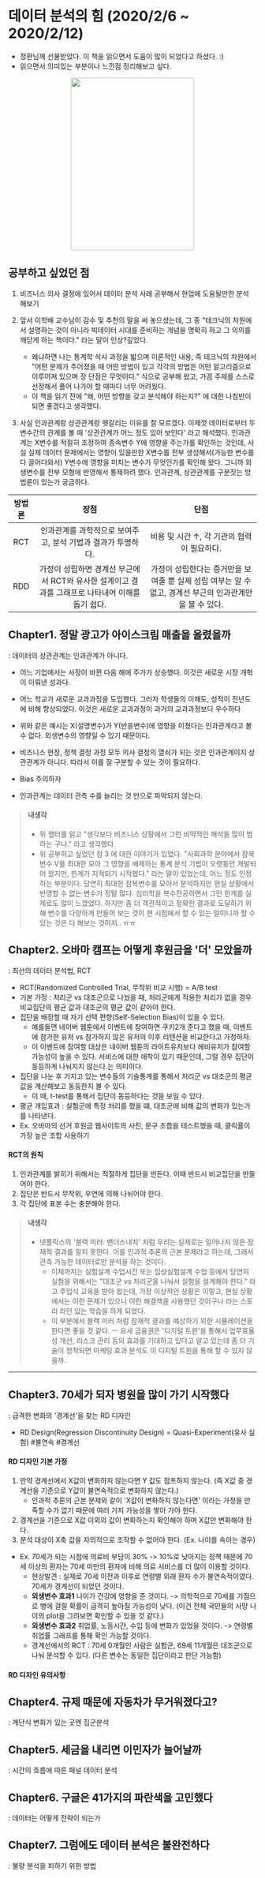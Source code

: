 
# 데이터 분석의 힘 (2020/2/6 ~ 2020/2/12) 
- 정환님께 선물받았다. 이 책을 읽으면서 도움이 많이 되었다고 하셨다. :)
- 읽으면서 의미있는 부분이나 느낀점 정리해보고 싶다. 

<p align="center">
  <img width="250" height="350" src="https://ifh.cc/g/9o2dW.jpg">
</p>

## 공부하고 싶었던 점 
1. 비즈니스 의사 결정에 있어서 데이터 분석 사례 공부해서 현업에 도움될만한 분석 해보기

2. 앞서 이학배 교수님이 감수 및 추천의 말을 써 놓으셨는데, 그 중 "테크닉의 차원에서 설명하는 것이 아니라 빅데이터 시대를 준비하는 개념을 명확히 하고 그 의의를 깨닫게 하는 책이다." 라는 말이 인상?깊었다.
     - 왜냐하면 나는 통계학 석사 과정을 밟으며 이론적인 내용, 즉 테크닉의 차원에서 "어떤 문제가 주어졌을 때 어떤 방법이 있고 각각의 방법은 어떤 알고리즘으로 이루어져 있으며 장 단점은 무엇이다." 식으로 공부해 왔고, 가끔 주제를 스스로 선정해서 풀어 나가야 할 때마다 너무 어려웠다. 
     - 이 책을 읽기 전에 "왜, 어떤 방향을 갖고 분석해야 하는지?" 에 대한 나침반이 되면 좋겠다고 생각했다.

3. 사실 인과관계랑 상관관계랑 헷갈리는 이유를 잘 모르겠다. 이제껏 데이터로부터 두 변수간의 관계를 볼 때 '상관관계가 어느 정도 있어 보인다' 라고 해석했다. 인과관계는 X변수를 적절히 조정하여 종속변수 Y에 영향을 주는가를 확인하는 것인데, 사실 실제 데이터 문제에서는 영향이 있을만한 X변수를 전부 생성해서(가능한 변수를 다 끌어다와서) Y변수에 영향을 미치는 변수가 무엇인가를 확인해 왔다. 그니까 외생변수를 전부 모형에 반영해서 통제하려 했다. 인과관계, 상관관계를 구분짓는 방법론이 있는가 궁금하다.

| 방법론 | 장점 | 단점 |
| :---: | :---: |  :---: |
| RCT | 인과관계를 과학적으로 보여주고, 분석 기법과 결과가 투명하다. | 비용 및 시간 ↑, 각 기관의 협력이 필요하다. | 
| RDD | 가정이 성립하면 경계선 부근에서 RCT와 유사한 설계이고 결과를 그래프로 나타내어 이해를 돕기 쉽다. | 가정이 성립한다는 증거만을 보여줄 뿐 실제 성립 여부는 알 수 없고, 경계선 부근의 인과관계만을 볼 수 있다. |



## Chapter1. 정말 광고가 아이스크림 매출을 올렸을까
: 데이터의 상관관계는 인과관계가 아니다.

- 어느 기업에서는 사장이 바뀐 다음 해에 주가가 상승했다. 이것은 새로운 시장 개혁이 이뤄낸 성과다. 
- 어느 학교가 새로운 교과과정을 도입했다. 그러자 학생들의 이해도, 성적이 전년도에 비해 향상되었다. 이것은 새로운 교과과정이 과거의 교과과정보다 우수하다 
- 위와 같은 예시는 X(설명변수)가 Y(반응변수)에 영향을 미쳤다는 인과관계라고 볼 수 없다. 외생변수의 영향일 수 있기 때문이다.

- 비즈니스 현장, 정책 결정 과정 모두 의사 결정의 열쇠가 되는 것은 인과관계이지 상관관계가 아니다. 따라서 이를 잘 구분할 수 있는 것이 필요하다. 
- Bias 주의하자 
- 인과관계는 데이터 관측 수를 늘리는 것 만으로 파악되지 않는다.

> #### 내생각
> - 위 챕터를 읽고 "생각보다 비즈니스 상황에서 그런 비약적인 해석을 많이 범하는 구나." 라고 생각했다. 
> - 위 공부하고 싶었던 점 3 에 대한 이야기가 있었다. "사회과학 분야에서 잠복변수 V를 최대한 모아 그 영향을 배제하는 통계 분석 기법이 오랫동안 개발되어 왔지만, 한계가 지적되기 시작했다." 라는 말이 있었는데, 어느 정도 인정하는 부분이다. 당연히 최대한 잠복변수를 모아서 분석하지만 현실 상황에서 반영할 수 없는 변수가 정말 많다. 심리학을 복수전공하면서 그런 한계를 실제로도 많이 느꼈었다. 하지만 좀 더 객관적이고 정확한 결과로 도달하기 위해 변수를 다양하게 만들어 보는 것이 현 시점에서 할 수 있는 일이니까 할 수 있는 것은 다 해보는 것이지.. ㅠㅠ 


## Chapter2. 오바마 캠프는 어떻게 후원금을 '더' 모았을까 
: 최선의 데이터 분석법, RCT

- RCT(Randomized Controlled Trial, 무작위 비교 시행) = A/B test
- 기본 가정 : 처리군 vs 대조군으로 나눴을 때, 처리군에게 적용한 처리가 없을 경우 비교집단의 평균 값과 대조군의 평균 값이 같아야 한다. 
- 집단을 배정할 때 자기 선택 편향(Self-Selection Bias)이 있을 수 있다. 
     - 예를들면 네이버 웹툰에서 이벤트에 참여하면 쿠키2개 준다고 했을 때, 이벤트에 참가한 유저 vs 참가하지 않은 유저의 이후 리텐션을 비교한다고 가정하자. 
     - 이 이벤트에 참여할 대상은 네이버 웹툰의 라이트유저보다 헤비유저가 참여할 가능성이 높을 수 있다. 서비스에 대한 애착이 있기 때문인데, 그럴 경우 집단이 동등하게 나눠지지 않는다.는 의미이다.
- 집단을 나눈 후 가지고 있는 변수들의 기술통계를 통해서 처리군 vs 대조군의 평균 값을 계산해보고 동등한지 볼 수 있다. 
     - 이 때, t-test를 통해서 집단이 동등하다는 것을 보일 수 있다. 
- 평균 개입효과 : 실험군에 특정 처리를 했을 떄, 대조군에 비해 값의 변화가 있는가를 나타낸다.  
- Ex. 오바마의 선거 후원금 웹사이트의 사진, 문구 조합을 테스트했을 때, 클릭률이 가장 높은 조합 사용하기 
#### RCT의 원칙 
1. 인과관계를 밝히기 위해서는 적절하게 집단을 만든다. 이때 반드시 비교집단을 만들어야 한다.
2. 집단은 반드시 무작위, 우연에 의해 나뉘어야 한다.
3. 각 집단에 표본 수는 충분해야 한다. 

> #### 내생각
> - 넷플릭스의 '블랙 미러: 밴더스내치' 처럼 우리는 실제로는 일어나지 않은 잠재적 결과를 알지 못한다. 이를 인과적 추론의 근본 문제라고 하는데, 그래서 관측 가능한 데이터로만 분석을 하는 것이다. 
>     - 이제까지는 실험설계 수업시간 또는 임상실험설계 수업 등에서 당연히 실험을 위해서는 "대조군 vs 처리군을 나눠서 실험을 설계해야 한다." 라고 주입식 교육을 받아 왔는데, 가장 이상적인 상황은 이렇고, 현실 상황에서는 이런 문제가 있으니 이런 해결책을 사용했던 것이구나 라는 스토리 라인 있는 학습을 하게 되었다.
>     - 이 부분에서 블랙 미러 처럼 잠재적 결과를 예상하기 위한 시뮬레이션을 한다면 좋을 것 같다. ㅡ 요새 금융권은 '디지털 트윈'을 통해서 업무효율성 개선, 리스크 관리 등의 효과를 기대하고 있다고 알고 있는데 좀 더 기술이 정착되면 마케팅 효과 분석도 이 디지털 트윈을 통해 할 수 있지 않을까. 
-------------------------------------

## Chapter3. 70세가 되자 병원을 많이 가기 시작했다
: 급격한 변화의 '경계선'을 찾는 RD 디자인

- RD Design(Regression Discontinuity Design) = Quasi-Experiment(유사 실험) #불연속 #경계선 
#### RD 디자인 기본 가정 
1. 만약 경계선에서 X값이 변화하지 않는다면 Y 값도 점프하지 않는다. (즉 X값 중 경계선을 기준으로 Y값이 불연속적으로 변화하지 않는다.)
   - 인과적 추론의 근본 문제와 같이 'X값이 변화하지 않는다면' 이라는 가정을 만족할 수가 없기 때문에 여러 가지 가능성을 쌓아 가야 한다. 
2. 경계선을 기준으로 X값 이외의 값이 변화하는지 확인해야 하며 X값만 변화해야 한다.
3. 분석 대상이 X축 값을 자의적으로 조작할 수 없어야 한다. (Ex. 나이를 속이는 경우) 

- Ex. 70세가 되는 시점에 의료비 부담이 30% -> 10%로 낮아지는 정책 때문에 70세 이상의 환자는 70세 미만의 환자에 비해 의료 서비스를 더 많이 이용할 것이다. 
   - 현상발견 : 실제로 70세 이전과 이후로 연령별 외래 환자 수가 불연속적이였다. 70세가 경계선이 되었던 것이다. 
   - **외생변수 효과1** 나이가 건강에 영향을 준 것이다. -> 의학적으로 70세를 기점으로 병에 걸릴 확률이 급격히 높아질 가능성이 낮다. (이건 전체 국민들의 사망 나이의 plot을 그려보면 확인할 수 있을 것 같다.) 
   - **외생변수 효과2** 취업률, 노동시간, 수입 등에 변화가 있었을 것이다. -> 연령별 취업률 그래프를 통해 확인 가능할 것이다. 
   - 경계선에서의 RCT : 70세 0개월인 사람은 실험군, 69세 11개월은 대조군으로 나눠 분석할 수 있다. (다른 변수는 동일한 집단이라고 판단 가능함)
   
#### RD 디자인 유의사항








## Chapter4. 규제 때문에 자동차가 무거워졌다고?
: 계단식 변화가 있는 곳엔 집군분석



## Chapter5. 세금을 내리면 이민자가 늘어날까
: 시간의 흐름에 따른 패널 데이터 분석




## Chapter6. 구글은 41가지의 파란색을 고민했다
: 데이터는 어떻게 전략이 되는가




## Chapter7. 그럼에도 데이터 분석은 불완전하다
: 불량 분석을 피하기 위한 방법







